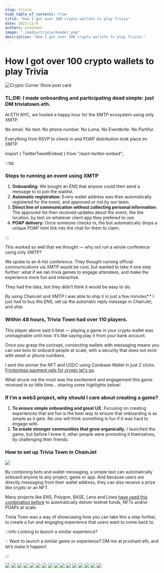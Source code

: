```yaml
---
slug: trivia
hide_table_of_contents: true
title: "How I got over 100 crypto wallets to play Trivia"
date: 2023-11-8
authors: prashant
image: "./media/trivia/header.png"
description: "How I got over 100 crypto wallets to play Trivia."
---
```


# How I got over 100 crypto wallets to play Trivia

![Crypto Corner Store post card](./media/trivia/header.png)

<!--truncate-->

### TL;DR: I made onboarding and participating dead simple: just DM triviatown.eth.

At ETH NYC, we hosted a happy hour for the XMTP ecosystem using only XMTP.

No email. No text. No phone number. No Luma. No Eventbrite. No Partiful.

Everything from RSVP to check in and POAP distribution took place on XMTP.

import { TwitterTweetEmbed } from "react-twitter-embed";

:::tip

### Steps to running an event using XMTP

1. **Onboarding:** We bought an ENS that anyone could then send a message to to join the waitlist.
2. **Automatic registration:** Every wallet address was then automatically registered for the event, and approved or not by our team.
3. **Direct line of communication without collecting personal information:** The approved list then received updates about the event, like the location, by text on whatever client app they prefered to use.
4. **POAP delivery:** Once someone checks in, the bot automatically drops a unique POAP mint link into the chat for them to claim.

:::

This worked so well that we thought — why not run a whole conference using only XMTP?

We spoke to an A-list conference. They thought running official communications via XMTP would be cool, but wanted to take it one step further: what if we ran trivia games to engage attendees, and make the experience more fun and interactive.

They had the idea, but they didn’t think it would be easy to do.

By using ChainJet and XMTP I was able to ship it in just a few minutes*.* I just had to buy the ENS, set up the automatic reply message in ChainJet, and ship.

### Within 48 hours, Trivia Town had over 110 players.

<div className="jaja">
  <TwitterTweetEmbed tweetId={"1717366305987207310"} />
</div>

This player above said it best — playing a game in your crypto wallet was unimaginable until now. It’s like saying play it from your bank account.

Once you grasp the concept, connecting wallets with messaging means you can use bots to onboard people at scale, with a security that does not exist with email or phone numbers.

I sent the winner the NFT and USDC using Coinbase Wallet in just 2 clicks. [Frictionless payment rails for crypto let's go](https://hey.xyz/posts/0x016b0f-0x014e-DA-bd07996a).

What struck me the most was the excitement and engagement this game received in so little time… sharing some highlights below!

### If I’m a web3 project, why should I care about creating a game?

1. **To ensure simple onboarding and great UX.** Focusing on creating experiences that are fun is the best way to ensure that onboarding is as simple as it gets. No one will think something is fun if it was hard to engage with.
2. **To create stronger communities that grow organically.** I launched the game, but before I knew it, other people were promoting it themselves, by challenging their friends.

### How to set up Trivia Town in ChainJet

![](./media/trivia/gif.gif)

By combining bots and wallet messaging, a simple text can automatically onboard anyone to any project, game or app. And because users are directly messaging from their wallet address, they can also receive a prize like crypto or an NFT.

Many projects like ENS, Polygon, BASE, Lens and Linea [have used this combination before](https://twitter.com/xmtp_/status/1709244436377747556) to automatically deliver testnet funds, NFTs and/or POAPs at scale.

Trivia Town was a way of showcasing how you can take this a step further, to create a fun and engaging experience that users want to come back to.

:::info Looking to launch a similar experience?

💡 Want to launch a similar game or experience? DM me at prxshant.eth, and let’s make it happen!

:::

<div className="imgs" style={{width: "70%"}}>

![](./media/trivia/1.png)
![](./media/trivia/2.png)
![](./media/trivia/3.png)
![](./media/trivia/4.png)
![](./media/trivia/5.png)
![](./media/trivia/6.png)
![](./media/trivia/7.png)
![](./media/trivia/8.png)
![](./media/trivia/9.png)
![](./media/trivia/10.png)
![](./media/trivia/11.png)
![](./media/trivia/12.png)
![](./media/trivia/13.png)
![](./media/trivia/14.png)
![](./media/trivia/15.png)
![](./media/trivia/16.png)

</div>
